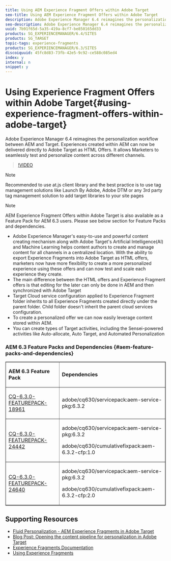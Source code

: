 ```yaml
---
title: Using AEM Experience Fragment Offers within Adobe Target
seo-title: Using AEM Experience Fragment Offers within Adobe Target
description: Adobe Experience Manager 6.4 reimagines the personalization workflow between AEM and Target. Experiences created within AEM can now be delivered directly to Adobe Target as HTML Offers. It allows Marketers to seamlessly test and personalize content across different channels.
seo-description: Adobe Experience Manager 6.4 reimagines the personalization workflow between AEM and Target. Experiences created within AEM can now be delivered directly to Adobe Target as HTML Offers. It allows Marketers to seamlessly test and personalize content across different channels.
uuid: 7b91f65d-5a35-419a-8cf7-be850165dd33
products: SG_EXPERIENCEMANAGER/6.4/SITES
products: SG_TARGET
topic-tags: experience-fragments
products: SG_EXPERIENCEMANAGER/6.3/SITES
discoiquuid: 45fc8d83-73fb-42e5-9c92-ce588c085ed4
index: y
internal: n
snippet: y
---
```


# Using Experience Fragment Offers within Adobe Target{#using-experience-fragment-offers-within-adobe-target}

Adobe Experience Manager 6.4 reimagines the personalization workflow between AEM and Target. Experiences created within AEM can now be delivered directly to Adobe Target as HTML Offers. It allows Marketers to seamlessly test and personalize content across different channels.

>[!VIDEO](https://video.tv.adobe.com/v/22383/?quality=12)

>[!NOTE]
>
>Recommended to use at.js client library and the best practice is to use tag management solutions like Launch By Adobe, Adobe DTM or any 3rd party tag management solution to add target libraries to your site pages

>[!NOTE]
>
>AEM Experience Fragment Offers within Adobe Target is also available as a Feature Pack for AEM 6.3 users. Please see below section for Feature Packs and dependencies.
>

* Adobe Experience Manager's easy-to-use and powerful content creating mechanism along with Adobe Target's Artificial Intelligence(AI) and Machine Learning helps content authors to create and manage content for all channels in a centralized location. With the ability to export Experience Fragments into Adobe Target as HTML offers, marketers now have more flexibility to create a more personalized experience using these offers and can now test and scale each experience they create. 
* The main difference between the HTML offers and Experience Fragment offers is that editing for the later can only be done in AEM and then synchronized with Adobe Target
* Target Cloud service configuration applied to Experience Fragment folder inherits to all Experience Fragments created directly under the parent folder. Child folder doesn't inherit the parent cloud services configuration. 
* To create a personalized offer we can now easily leverage content stored within AEM.
* You can create types of Target activities, including the Sensei-powered activities like Auto-allocate, Auto Target, and Automated Personalization

### AEM 6.3 Feature Packs and Dependencies {#aem-feature-packs-and-dependencies}

<table border="1" cellpadding="1" cellspacing="0" width="100%"> 
 <tbody>
  <tr>
   <td><p><strong>AEM 6.3 Feature Pack </strong></p> <p><strong> </strong></p> </td> 
   <td><strong>Dependencies</strong></td> 
  </tr>
  <tr>
   <td><p><a href="https://www.adobeaemcloud.com/content/marketplace/marketplaceProxy.html?packagePath=/content/companies/public/adobe/packages/cq630/featurepack/cq-6.3.0-featurepack-18961">CQ-6.3.0-FEATUREPACK-18961</a></p> <p> </p> </td> 
   <td><p>adobe/cq630/servicepack:aem-service-pkg:6.3.2</p> <p> </p> </td> 
  </tr>
  <tr>
   <td><p><a href="https://www.adobeaemcloud.com/content/marketplace/marketplaceProxy.html?packagePath=/content/companies/public/adobe/packages/cq630/featurepack/cq-6.3.0-featurepack-24442">CQ-6.3.0-FEATUREPACK-24442</a></p> <p> </p> </td> 
   <td><p>adobe/cq630/servicepack:aem-service-pkg:6.3.2</p> <p>adobe/cq630/cumulativefixpack:aem-6.3.2-cfp:1.0</p> <p> </p> </td> 
  </tr>
  <tr>
   <td><p><a href="https://www.adobeaemcloud.com/content/marketplace/marketplaceProxy.html?packagePath=/content/companies/public/adobe/packages/cq630/featurepack/cq-6.3.0-featurepack-24640">CQ-6.3.0-FEATUREPACK-24640</a></p> <p> </p> </td> 
   <td><p>adobe/cq630/servicepack:aem-service-pkg:6.3.2</p> <p>adobe/cq630/cumulativefixpack:aem-6.3.2-cfp:2.0</p> <p> </p> </td> 
  </tr>
 </tbody>
</table>

## Supporting Resources

* [Fluid Personalization - AEM Experience Fragments in Adobe Target](https://www.youtube.com/watch?v=ohvKDjCb1yM)
* [Blog Post: Opening the content pipeline for personalization in Adobe Target](https://blogs.adobe.com/digitalmarketing/digital-marketing/opening-content-pipeline-personalization-adobe-target/)
* [Experience Fragments Documentation](https://helpx.adobe.com/experience-manager/6-5/sites/authoring/using/experience-fragments.html)
* [Using Experience Fragments](experience-fragments-feature-video-use.md)

